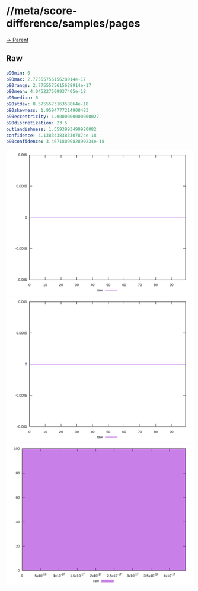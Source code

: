 
# //meta/score-difference/samples/pages

[→ Parent](../..)


## Raw


```yaml
p90min: 0
p90max: 2.7755575615628914e-17
p90range: 2.7755575615628914e-17
p90mean: 4.045227509937405e-18
p90median: 0
p90stdev: 8.575557316358864e-18
p90skewness: 1.9594777214908483
p90eccentricity: 1.0000000000000027
p90discretization: 23.5
outlandishness: 1.5593993499920082
confidence: 4.1383438383307874e-18
p90confidence: 3.4671809982890234e-18

```

![PLOT: raw-values](./raw/values.svg)![PLOT: raw-sorted](./raw/sorted.svg)![PLOT: raw-histogram](./raw/histogram.svg)